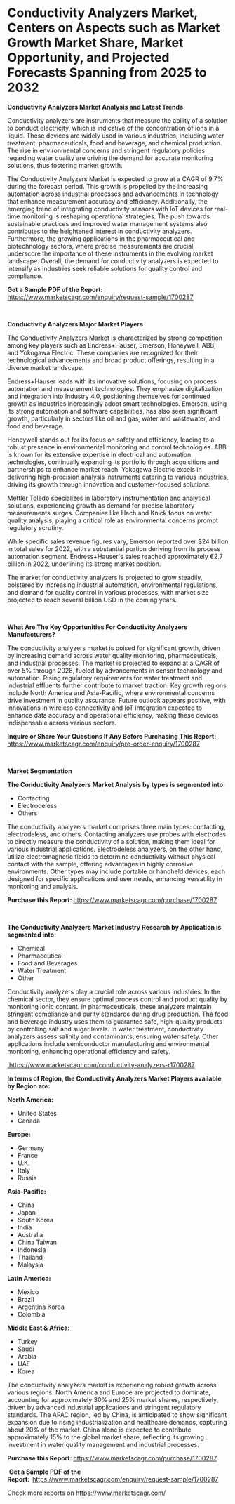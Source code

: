 <p><h1>Conductivity Analyzers Market, Centers on Aspects such as Market Growth Market Share, Market Opportunity, and Projected Forecasts Spanning from 2025 to 2032</h1></p><p><strong>Conductivity Analyzers Market Analysis and Latest Trends</strong></p>
<p><p>Conductivity analyzers are instruments that measure the ability of a solution to conduct electricity, which is indicative of the concentration of ions in a liquid. These devices are widely used in various industries, including water treatment, pharmaceuticals, food and beverage, and chemical production. The rise in environmental concerns and stringent regulatory policies regarding water quality are driving the demand for accurate monitoring solutions, thus fostering market growth.</p><p>The Conductivity Analyzers Market is expected to grow at a CAGR of 9.7% during the forecast period. This growth is propelled by the increasing automation across industrial processes and advancements in technology that enhance measurement accuracy and efficiency. Additionally, the emerging trend of integrating conductivity sensors with IoT devices for real-time monitoring is reshaping operational strategies. The push towards sustainable practices and improved water management systems also contributes to the heightened interest in conductivity analyzers. Furthermore, the growing applications in the pharmaceutical and biotechnology sectors, where precise measurements are crucial, underscore the importance of these instruments in the evolving market landscape. Overall, the demand for conductivity analyzers is expected to intensify as industries seek reliable solutions for quality control and compliance.</p></p>
<p><strong>Get a Sample PDF of the Report:&nbsp;</strong> <a href="https://www.marketscagr.com/enquiry/request-sample/1700287?utm_campaign=3217&utm_medium=2&utm_source=Github&utm_content=ia&utm_term=10042025&utm_id=conductivity-analyzers">https://www.marketscagr.com/enquiry/request-sample/1700287</a></p>
<p>&nbsp;</p>
<p><strong>Conductivity Analyzers Major Market Players</strong></p>
<p><p>The Conductivity Analyzers Market is characterized by strong competition among key players such as Endress+Hauser, Emerson, Honeywell, ABB, and Yokogawa Electric. These companies are recognized for their technological advancements and broad product offerings, resulting in a diverse market landscape.</p><p>Endress+Hauser leads with its innovative solutions, focusing on process automation and measurement technologies. They emphasize digitalization and integration into Industry 4.0, positioning themselves for continued growth as industries increasingly adopt smart technologies. Emerson, using its strong automation and software capabilities, has also seen significant growth, particularly in sectors like oil and gas, water and wastewater, and food and beverage.</p><p>Honeywell stands out for its focus on safety and efficiency, leading to a robust presence in environmental monitoring and control technologies. ABB is known for its extensive expertise in electrical and automation technologies, continually expanding its portfolio through acquisitions and partnerships to enhance market reach. Yokogawa Electric excels in delivering high-precision analysis instruments catering to various industries, driving its growth through innovation and customer-focused solutions.</p><p>Mettler Toledo specializes in laboratory instrumentation and analytical solutions, experiencing growth as demand for precise laboratory measurements surges. Companies like Hach and Knick focus on water quality analysis, playing a critical role as environmental concerns prompt regulatory scrutiny.</p><p>While specific sales revenue figures vary, Emerson reported over $24 billion in total sales for 2022, with a substantial portion deriving from its process automation segment. Endress+Hauser's sales reached approximately €2.7 billion in 2022, underlining its strong market position.</p><p>The market for conductivity analyzers is projected to grow steadily, bolstered by increasing industrial automation, environmental regulations, and demand for quality control in various processes, with market size projected to reach several billion USD in the coming years.</p></p>
<p>&nbsp;</p>
<p><strong>What Are The Key Opportunities For Conductivity Analyzers Manufacturers?</strong></p>
<p><p>The conductivity analyzers market is poised for significant growth, driven by increasing demand across water quality monitoring, pharmaceuticals, and industrial processes. The market is projected to expand at a CAGR of over 5% through 2028, fueled by advancements in sensor technology and automation. Rising regulatory requirements for water treatment and industrial effluents further contribute to market traction. Key growth regions include North America and Asia-Pacific, where environmental concerns drive investment in quality assurance. Future outlook appears positive, with innovations in wireless connectivity and IoT integration expected to enhance data accuracy and operational efficiency, making these devices indispensable across various sectors.</p></p>
<p><strong>Inquire or Share Your Questions If Any Before Purchasing This Report:</strong> <a href="https://www.marketscagr.com/enquiry/pre-order-enquiry/1700287?utm_campaign=3217&utm_medium=2&utm_source=Github&utm_content=ia&utm_term=10042025&utm_id=conductivity-analyzers">https://www.marketscagr.com/enquiry/pre-order-enquiry/1700287</a></p>
<p>&nbsp;</p>
<p><strong>Market Segmentation</strong></p>
<p><strong>The Conductivity Analyzers Market Analysis by types is segmented into:</strong></p>
<p><ul><li>Contacting</li><li>Electrodeless</li><li>Others</li></ul></p>
<p><p>The conductivity analyzers market comprises three main types: contacting, electrodeless, and others. Contacting analyzers use probes with electrodes to directly measure the conductivity of a solution, making them ideal for various industrial applications. Electrodeless analyzers, on the other hand, utilize electromagnetic fields to determine conductivity without physical contact with the sample, offering advantages in highly corrosive environments. Other types may include portable or handheld devices, each designed for specific applications and user needs, enhancing versatility in monitoring and analysis.</p></p>
<p><strong>Purchase this Report:&nbsp;</strong><a href="https://www.marketscagr.com/purchase/1700287?utm_campaign=3217&utm_medium=2&utm_source=Github&utm_content=ia&utm_term=10042025&utm_id=conductivity-analyzers">https://www.marketscagr.com/purchase/1700287</a></p>
<p>&nbsp;</p>
<p><strong>The Conductivity Analyzers Market Industry Research by Application is segmented into:</strong></p>
<p><ul><li>Chemical</li><li>Pharmaceutical</li><li>Food and Beverages</li><li>Water Treatment</li><li>Other</li></ul></p>
<p><p>Conductivity analyzers play a crucial role across various industries. In the chemical sector, they ensure optimal process control and product quality by monitoring ionic content. In pharmaceuticals, these analyzers maintain stringent compliance and purity standards during drug production. The food and beverage industry uses them to guarantee safe, high-quality products by controlling salt and sugar levels. In water treatment, conductivity analyzers assess salinity and contaminants, ensuring water safety. Other applications include semiconductor manufacturing and environmental monitoring, enhancing operational efficiency and safety.</p></p>
<p><a href="https://www.marketscagr.com/conductivity-analyzers-r1700287?utm_campaign=3217&utm_medium=2&utm_source=Github&utm_content=ia&utm_term=10042025&utm_id=conductivity-analyzers">&nbsp;https://www.marketscagr.com/conductivity-analyzers-r1700287</a></p>
<p><strong>In terms of Region, the Conductivity Analyzers Market Players available by Region are:</strong></p>
<p>
    <p> <strong> North America: </strong>
        <ul>
            <li>United States</li>
            <li>Canada</li>
        </ul>
        </p> 
    <p> <strong> Europe: </strong>
        <ul>
            <li>Germany</li>
            <li>France</li>
            <li>U.K.</li>
            <li>Italy</li>
            <li>Russia</li>
        </ul>
        </p> 
    <p> <strong> Asia-Pacific: </strong>
        <ul>
            <li>China</li>
            <li>Japan</li>
            <li>South Korea</li>
            <li>India</li>
            <li>Australia</li>
            <li>China Taiwan</li>
            <li>Indonesia</li>
            <li>Thailand</li>
            <li>Malaysia</li>
        </ul>
        </p> 
    <p> <strong> Latin America: </strong>
        <ul>
            <li>Mexico</li>
            <li>Brazil</li>
            <li>Argentina Korea</li>
            <li>Colombia</li>
        </ul>
        </p> 
    <p> <strong> Middle East & Africa: </strong>
        <ul>
            <li>Turkey</li>
            <li>Saudi</li>
            <li>Arabia</li>
            <li>UAE</li>
            <li>Korea</li>
        </ul>
    </p>
    </p>
<p><p>The conductivity analyzers market is experiencing robust growth across various regions. North America and Europe are projected to dominate, accounting for approximately 30% and 25% market shares, respectively, driven by advanced industrial applications and stringent regulatory standards. The APAC region, led by China, is anticipated to show significant expansion due to rising industrialization and healthcare demands, capturing about 20% of the market. China alone is expected to contribute approximately 15% to the global market share, reflecting its growing investment in water quality management and industrial processes.</p></p>
<p><strong>Purchase this Report: </strong><a href="https://www.marketscagr.com/purchase/1700287?utm_campaign=3217&utm_medium=2&utm_source=Github&utm_content=ia&utm_term=10042025&utm_id=conductivity-analyzers">https://www.marketscagr.com/purchase/1700287</a></p>
<p>&nbsp;<strong>Get a Sample PDF of the Report:&nbsp;&nbsp;</strong><a href="https://www.marketscagr.com/enquiry/request-sample/1700287?utm_campaign=3217&utm_medium=2&utm_source=Github&utm_content=ia&utm_term=10042025&utm_id=conductivity-analyzers">https://www.marketscagr.com/enquiry/request-sample/1700287</a></p>
<p><strong></strong></p>
<p>Check more reports on <a href="https://www.marketscagr.com/?utm_campaign=3217&utm_medium=2&utm_source=Github&utm_content=ia&utm_term=10042025&utm_id=conductivity-analyzers">https://www.marketscagr.com/</a></p>